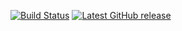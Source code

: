 [![Build Status](https://github.com/hmlendea/steam-totp/actions/workflows/dotnet.yml/badge.svg)](https://github.com/hmlendea/steam-totp/actions/workflows/dotnet.yml) [![Latest GitHub release](https://img.shields.io/github/v/release/hmlendea/steam-totp)](https://github.com/hmlendea/steam-totp/releases/latest)
